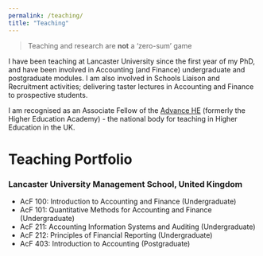 ```yaml
---
permalink: /teaching/
title: "Teaching"
---
```


> Teaching and research are **not** a ‘zero-sum’ game

I have been teaching at Lancaster University since the first year of my PhD, and have been involved in Accounting (and Finance) undergraduate and postgraduate modules. I am also involved in Schools Liaison and Recruitment activities; delivering taster lectures in Accounting and Finance to prospective students.

I am recognised as an Associate Fellow of the [Advance HE](https://www.advance-he.ac.uk) (formerly the Higher Education Academy) - the national body for teaching in Higher Education in the UK.

# Teaching Portfolio

### Lancaster University Management School, United Kingdom
- AcF 100: Introduction to Accounting and Finance (Undergraduate)
- AcF 101: Quantitative Methods for Accounting and Finance (Undergraduate)
- AcF 211: Accounting Information Systems and Auditing (Undergraduate)
- AcF 212: Principles of Financial Reporting (Undergraduate)
- AcF 403: Introduction to Accounting (Postgraduate)
